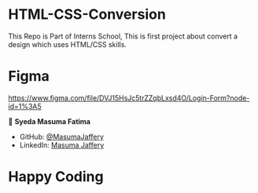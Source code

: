 # HTML-CSS-Conversion
This Repo is Part of Interns School, This is first project about convert a design which uses HTML/CSS skills. 
# Figma
https://www.figma.com/file/DVJ15HsJc5trZZqbLxsd4O/Login-Form?node-id=1%3A5

👤 **Syeda Masuma Fatima** 
- GitHub: [@MasumaJaffery](https://github.com/MasumaJaffery)
- LinkedIn: [Masuma Jaffery](https://www.linkedin.com/in/masuma-jaffery-797a29256/)

# Happy Coding 

